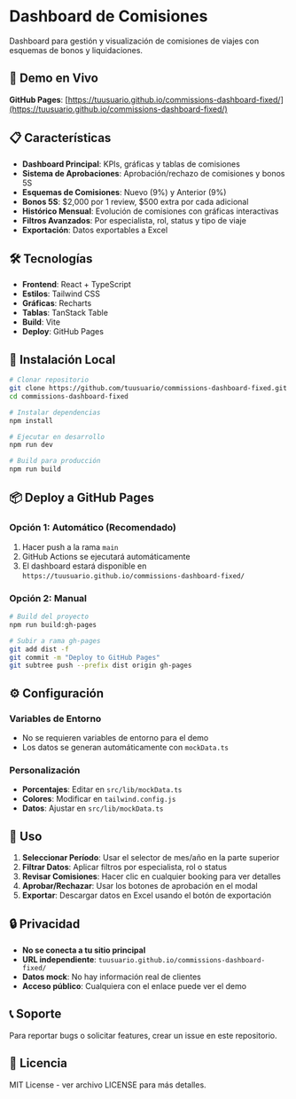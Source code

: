 # Dashboard de Comisiones

Dashboard para gestión y visualización de comisiones de viajes con esquemas de bonos y liquidaciones.

## 🚀 Demo en Vivo

**GitHub Pages**: [https://tuusuario.github.io/commissions-dashboard-fixed/](https://tuusuario.github.io/commissions-dashboard-fixed/)

## 📋 Características

- **Dashboard Principal**: KPIs, gráficas y tablas de comisiones
- **Sistema de Aprobaciones**: Aprobación/rechazo de comisiones y bonos 5S
- **Esquemas de Comisiones**: Nuevo (9%) y Anterior (9%)
- **Bonos 5S**: $2,000 por 1 review, $500 extra por cada adicional
- **Histórico Mensual**: Evolución de comisiones con gráficas interactivas
- **Filtros Avanzados**: Por especialista, rol, status y tipo de viaje
- **Exportación**: Datos exportables a Excel

## 🛠️ Tecnologías

- **Frontend**: React + TypeScript
- **Estilos**: Tailwind CSS
- **Gráficas**: Recharts
- **Tablas**: TanStack Table
- **Build**: Vite
- **Deploy**: GitHub Pages

## 🚀 Instalación Local

```bash
# Clonar repositorio
git clone https://github.com/tuusuario/commissions-dashboard-fixed.git
cd commissions-dashboard-fixed

# Instalar dependencias
npm install

# Ejecutar en desarrollo
npm run dev

# Build para producción
npm run build
```

## 📦 Deploy a GitHub Pages

### Opción 1: Automático (Recomendado)
1. Hacer push a la rama `main`
2. GitHub Actions se ejecutará automáticamente
3. El dashboard estará disponible en `https://tuusuario.github.io/commissions-dashboard-fixed/`

### Opción 2: Manual
```bash
# Build del proyecto
npm run build:gh-pages

# Subir a rama gh-pages
git add dist -f
git commit -m "Deploy to GitHub Pages"
git subtree push --prefix dist origin gh-pages
```

## ⚙️ Configuración

### Variables de Entorno
- No se requieren variables de entorno para el demo
- Los datos se generan automáticamente con `mockData.ts`

### Personalización
- **Porcentajes**: Editar en `src/lib/mockData.ts`
- **Colores**: Modificar en `tailwind.config.js`
- **Datos**: Ajustar en `src/lib/mockData.ts`

## 📱 Uso

1. **Seleccionar Período**: Usar el selector de mes/año en la parte superior
2. **Filtrar Datos**: Aplicar filtros por especialista, rol o status
3. **Revisar Comisiones**: Hacer clic en cualquier booking para ver detalles
4. **Aprobar/Rechazar**: Usar los botones de aprobación en el modal
5. **Exportar**: Descargar datos en Excel usando el botón de exportación

## 🔒 Privacidad

- **No se conecta a tu sitio principal**
- **URL independiente**: `tuusuario.github.io/commissions-dashboard-fixed/`
- **Datos mock**: No hay información real de clientes
- **Acceso público**: Cualquiera con el enlace puede ver el demo

## 📞 Soporte

Para reportar bugs o solicitar features, crear un issue en este repositorio.

## 📄 Licencia

MIT License - ver archivo LICENSE para más detalles.
